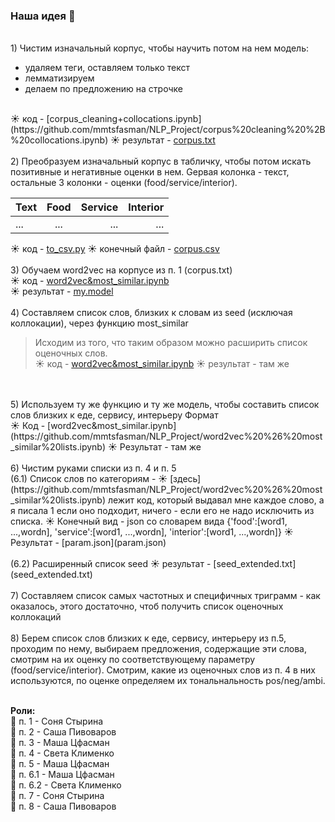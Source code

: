 ### Наша идея 🚽
<br />1) Чистим изначальный корпус, чтобы научить потом на нем модель: 
  * удаляем теги, оставляем только текст
  * лемматизируем
  * делаем по предложению на строчке
<br />  
☀  код - [corpus_cleaning+collocations.ipynb](https://github.com/mmtsfasman/NLP_Project/corpus%20cleaning%20%2B%20collocations.ipynb)
☀  результат - <a href="https://drive.google.com/file/d/1M0gFiuZGunLa1v96ZawhI6S9f9Kv604a/view?usp=sharing">corpus.txt</a>
<br />
<br />2) Преобразуем изначальный корпус в табличку, чтобы потом искать позитивные и негативные оценки в нем. Gервая колонка - текст, остальные 3 колонки - оценки (food/service/interior). 

| Text | Food | Service | Interior |
| --- |:---:| ---:|-----:|
| ...|...| ...|...|
☀ код - [to_csv.py](https://github.com/mmtsfasman/NLP_Project/to_csv.py)
☀ конечный файл - [corpus.csv](https://github.com/mmtsfasman/NLP_Projectr/corpus.csv)
<br />
<br />
3) Обучаем word2vec на корпусе из п. 1 (corpus.txt)
<br /> ☀ код - [word2vec&most_similar.ipynb](https://github.com/mmtsfasman/NLP_Project/word2vec%20%26%20most_similar%20lists.ipynb)
<br /> ☀ результат - [my.model](https://github.com/mmtsfasman/NLP_Project/my.model)
<br />
<br />
4) Составляем список слов, близких к словам из seed (исключая коллокации), через функцию most_similar
> Исходим из того, что таким образом можно расширить список оценочных слов.
<br />  ☀ код - [word2vec&most_similar.ipynb](https://github.com/mmtsfasman/NLP_Project/word2vec%20%26%20most_similar%20lists.ipynb)
  ☀ результат - там же
<br />
<br />
5) Используем ту же функцию и ту же модель, чтобы составить список слов близких к еде, сервису, интерьеру
Формат
<br /> ☀ Код - [word2vec&most_similar.ipynb](https://github.com/mmtsfasman/NLP_Project/word2vec%20%26%20most_similar%20lists.ipynb)
 ☀ Результат - там же
<br />
<br />
6) Чистим руками списки из п. 4 и п. 5
<br />
(6.1) Список слов по категориям  -  ☀ 
[здесь](https://github.com/mmtsfasman/NLP_Project/word2vec%20%26%20most_similar%20lists.ipynb)
лежит код, который выдавал мне каждое слово, а я писала 1 если оно подходит, ничего - если его не надо исключить из списка.  ☀ Конечный вид - json со словарем вида {'food':[word1, ...,wordn], 'service':[word1, ...,wordn], 'interior':[word1, ...,wordn]} ☀ Результат - [param.json](param.json)
<br />
<br />
(6.2) Расширенный список seed ☀ результат - [seed_extended.txt](seed_extended.txt)    
<br />
<br />
7) Составляем список самых частотных и специфичных триграмм - как оказалось, этого достаточно, чтоб получить список оценочных коллокаций
<br />
<br />
8) Берем список слов близких к еде, сервису, интерьеру из п.5, проходим по нему, выбираем предложения, содержащие эти слова, смотрим на их оценку по соответствующему параметру (food/service/interior). Смотрим, какие из оценочных слов из п. 4 в них используются, по оценке определяем их тональнальность pos/neg/ambi.
<br />
<br />

**Роли:** <br />
🚀 п. 1 - Соня Стырина <br />
🚀 п. 2 - Саша Пивоваров <br />
🚀 п. 3 - Маша Цфасман <br />
🚀 п. 4 - Света Клименко <br />
🚀 п. 5 - Маша Цфасман <br />
🚀 п. 6.1 - Маша Цфасман <br />
🚀 п. 6.2 - Света Клименко <br />
🚀 п. 7 - Соня Стырина <br />
🚀 п. 8 - Саша Пивоваров <br />




